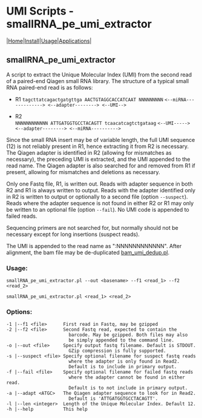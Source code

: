 # UMI Scripts - smallRNA\_pe\_umi\_extractor

|[Home](Readme.md)|[Install](Install.md)|[Usage](Usage.md)|[Applications](Applications.md)|

## smallRNA\_pe\_umi\_extractor

A script to extract the Unique Molecular Index (UMI) from the second 
read of a paired-end Qiagen small RNA library. The structure of 
a typical small RNA paired-end read is as follows:

- R1
	`tagcttatcagactgatgttga AACTGTAGGCACCATCAAT NNNNNNNNN`
	`<--miRNA-------------> <--adapter--------> <--UMI-->`

- R2  
	`NNNNNNNNNNNN ATTGATGGTGCCTACAGTT tcaacatcagtctgataag`
    `<--UMI-----> <--adapter--------> <--miRNA---------->`

Since the small RNA insert may be of variable length, the full UMI 
sequence (12) is not reliably present in R1, hence extracting it from 
R2 is necessary. The Qiagen adapter is identified in R2 (allowing for 
mismatches as necessary), the preceding UMI is extracted, and the UMI 
appended to the read name. The Qiagen adapter is also searched for and 
removed from R1 if present, allowing for mismatches and deletions as 
necessary. 

Only one Fastq file, R1, is written out. Reads with adapter sequence 
in both R2 and R1 is always written to output. Reads with the adapter 
identified only in R2 is written to output or optionally to a second 
file (option `--suspect`). Reads where the adapter sequence is not found 
in either R2 or R1 may only be written to an optional file (option `--fail`). 
No UMI code is appended to failed reads.

Sequencing primers are not searched for, but normally should not be 
necessary except for long insertions (suspect reads).

The UMI is appended to the read name as ":NNNNNNNNNNNN". After 
alignment, the bam file may be de-duplicated [bam_umi_dedup.pl](bam_umi_dedup.md).


### Usage:

	smallRNA_pe_umi_extractor.pl --out <basename> --f1 <read_1> --f2 <read_2>
	
	smallRNA_pe_umi_extractor.pl <read_1> <read_2>

### Options:

    -1 |--f1 <file>      First read in Fastq, may be gzipped
    -2 |--f2 <file>      Second Fastq read, expected to contain the 
                           barcode. May be gzipped. Both files may also
                           be simply appended to the command line.
    -o |--out <file>     Specify output fastq filename. Default is STDOUT.
                           GZip compression is fully supported.
    -s |--suspect <file> Specify optional filename for suspect fastq reads
                           where the adapter is only found in Read2.
                           Default is to include in primary output.
    -f |--fail <file>    Specify optional filename for failed fastq reads 
                           where the adapter cannot be found in either read.
                           Default is to not include in primary output.
    -a |--adapt <ATGC>   The Qiagen adapter sequence to look for in Read2.   
                           Default is 'ATTGATGGTGCCTACAGTT'.
    -l |--len <integer>  Length of the Unique Molecular Index. Default 12.
    -h |--help           This help
